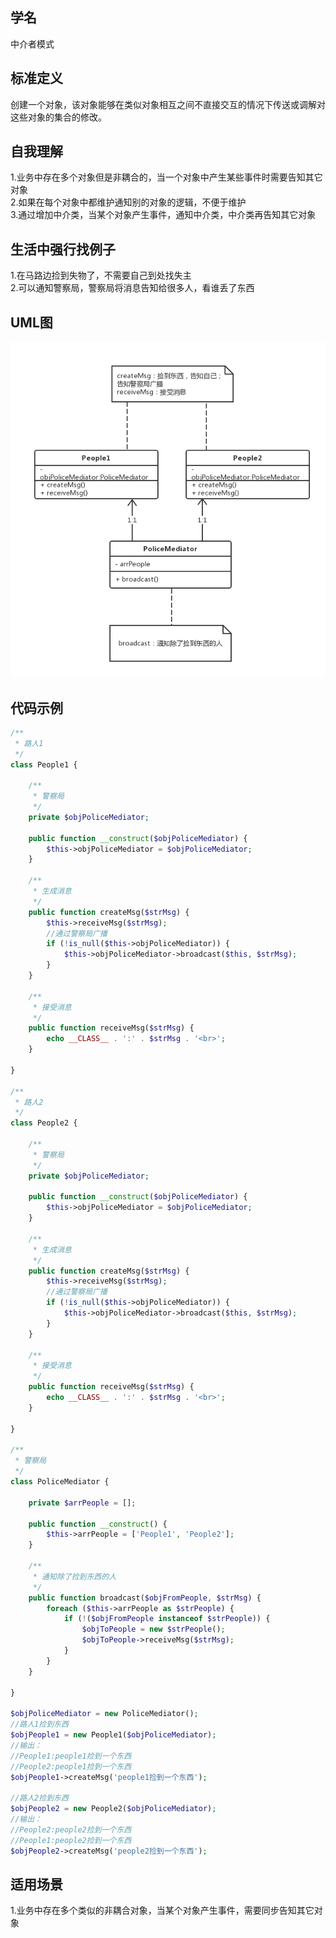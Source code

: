 
## 学名
中介者模式

## 标准定义
创建一个对象，该对象能够在类似对象相互之间不直接交互的情况下传送或调解对这些对象的集合的修改。

## 自我理解
1.业务中存在多个对象但是非耦合的，当一个对象中产生某些事件时需要告知其它对象
<br>
2.如果在每个对象中都维护通知别的对象的逻辑，不便于维护
<br>
3.通过增加中介类，当某个对象产生事件，通知中介类，中介类再告知其它对象

## 生活中强行找例子
1.在马路边捡到失物了，不需要自己到处找失主
<br>
2.可以通知警察局，警察局将消息告知给很多人，看谁丢了东西

## UML图
![image](https://github.com/beautymyth/skilltree/blob/master/design%20pattern/images/%E4%B8%AD%E4%BB%8B%E8%80%85%E6%A8%A1%E5%BC%8F.png?raw=true)

## 代码示例
```php
/**
 * 路人1
 */
class People1 {

    /**
     * 警察局
     */
    private $objPoliceMediator;

    public function __construct($objPoliceMediator) {
        $this->objPoliceMediator = $objPoliceMediator;
    }

    /**
     * 生成消息
     */
    public function createMsg($strMsg) {
        $this->receiveMsg($strMsg);
        //通过警察局广播
        if (!is_null($this->objPoliceMediator)) {
            $this->objPoliceMediator->broadcast($this, $strMsg);
        }
    }

    /**
     * 接受消息
     */
    public function receiveMsg($strMsg) {
        echo __CLASS__ . ':' . $strMsg . '<br>';
    }

}

/**
 * 路人2
 */
class People2 {

    /**
     * 警察局
     */
    private $objPoliceMediator;

    public function __construct($objPoliceMediator) {
        $this->objPoliceMediator = $objPoliceMediator;
    }

    /**
     * 生成消息
     */
    public function createMsg($strMsg) {
        $this->receiveMsg($strMsg);
        //通过警察局广播
        if (!is_null($this->objPoliceMediator)) {
            $this->objPoliceMediator->broadcast($this, $strMsg);
        }
    }

    /**
     * 接受消息
     */
    public function receiveMsg($strMsg) {
        echo __CLASS__ . ':' . $strMsg . '<br>';
    }

}

/**
 * 警察局
 */
class PoliceMediator {

    private $arrPeople = [];

    public function __construct() {
        $this->arrPeople = ['People1', 'People2'];
    }

    /**
     * 通知除了捡到东西的人
     */
    public function broadcast($objFromPeople, $strMsg) {
        foreach ($this->arrPeople as $strPeople) {
            if (!($objFromPeople instanceof $strPeople)) {
                $objToPeople = new $strPeople();
                $objToPeople->receiveMsg($strMsg);
            }
        }
    }

}

$objPoliceMediator = new PoliceMediator();
//路人1捡到东西
$objPeople1 = new People1($objPoliceMediator);
//输出：
//People1:people1捡到一个东西
//People2:people1捡到一个东西
$objPeople1->createMsg('people1捡到一个东西');

//路人2捡到东西
$objPeople2 = new People2($objPoliceMediator);
//输出：
//People2:people2捡到一个东西
//People1:people2捡到一个东西
$objPeople2->createMsg('people2捡到一个东西');
```

## 适用场景
1.业务中存在多个类似的非耦合对象，当某个对象产生事件，需要同步告知其它对象
